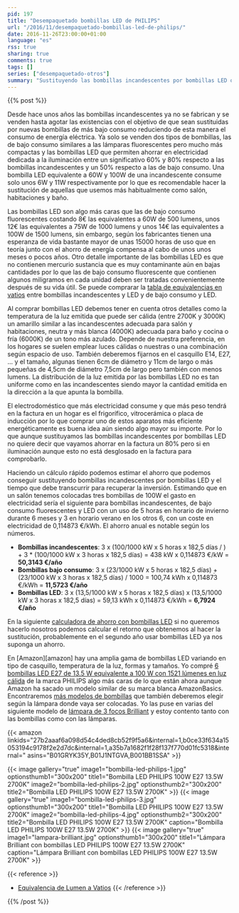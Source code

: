 ```yaml
---
pid: 197
title: "Desempaquetado bombillas LED de PHILIPS"
url: "/2016/11/desempaquetado-bombillas-led-de-philips/"
date: 2016-11-26T23:00:00+01:00
language: "es"
rss: true
sharing: true
comments: true
tags: []
series: ["desempaquetado-otros"]
summary: "Sustituyendo las bombillas incandescentes por bombillas LED o de bajo consumo de aquellas que usemos más habitualmente (salón, habitaciones y baño) podemos ahorrar de forma significativa en iluminación en la factura de electricidad. Su coste aunque más caro llega a compensar pasados unos meses tanto por su menor consumo como por su mayor vida útil."
---
```


{{% post %}}

Desde hace unos años las bombillas incandescentes ya no se fabrican y se venden hasta agotar las existencias con el objetivo de que sean sustituidas por nuevas bombillas de más bajo consumo reduciendo de esta manera el consumo de energía eléctrica. Ya solo se venden dos tipos de bombillas, las de bajo consumo similares a las lámparas fluorescentes pero mucho más compactas y las bombillas LED que permiten ahorrar en electricidad dedicada a la iluminación entre un significativo 60% y 80% respecto a las bombillas incandescentes y un 50% respecto a las de bajo consumo. Una bombilla LED equivalente a 60W y 100W de una incandescente consume solo unos 6W y 11W respectivamente por lo que es recomendable hacer la sustitución de aquellas que usemos más habitualmente como salón, habitaciones y baño.

Las bombillas LED son algo más caras que las de bajo consumo fluorescentes costando 8€ las equivalentes a 60W de 500 lumens, unos 12€ las equivalentes a 75W de 1000 lumens y unos 14€ las equivalentes a 100W de 1500 lumens, sin embargo, según los fabricantes tienen una esperanza de vida bastante mayor de unas 15000 horas de uso que en teoría junto con el ahorro de energía compensa al cabo de unos unos meses o pocos años. Otro detalle importante de las bombillas LED es que no contienen mercurio sustancia que es muy contaminante aún en bajas cantidades por lo que las de bajo consumo fluorescente que contienen algunos miligramos en cada unidad deben ser tratadas convenientemente después de su vida útil. Se puede comprarar la [tabla de equivalencias en vatios](http://blog.ledbox.es/ahorro-eficiencia-energetica/tabla-de-equivalencias-de-las-bombillas-led) entre bombillas incandescentes y LED y de bajo consumo y LED.

Al comprar bombillas LED debemos tener en cuenta otros detalles como la temperatura de la luz emitida que puede ser cálida (entre 2700K y 3000K) un amarillo similar a las incandescentes adecuada para salón y habitaciones, neutra y más blanca (4000K) adecuada para baño y cocina o fría (6000K) de un tono más azulado. Depende de nuestra preferencia, en los hogares se suelen emplear luces cálidas o nuestras o una combinación según espacio de uso. También deberemos fijarnos en el casquillo E14, E27, ... y el tamaño, algunas tienen 6cm de diámetro y 11cm de largo o más pequeñas de 4,5cm de diámetro 7,5cm de largo pero también con menos lumens. La distribución de la luz emitida por las bombillas LED no es tan uniforme como en las incandescentes siendo mayor la cantidad emitida en la dirección a la que apunta la bombilla.

El electrodoméstico que más electricidad consume y que más peso tendrá en la factura en un hogar es el frigorífico, vitrocerámica o placa de inducción por lo que comprar uno de estos aparatos más eficiente energéticamente es buena idea aún siendo algo mayor su importe. Por lo que aunque sustituyamos las bombillas incandescentes por bombillas LED no quiere decir que vayamos ahorrar en la factura un 80% pero si en iluminación aunque esto no está desglosado en la factura para comprobarlo.

Haciendo un cálculo rápido podemos estimar el ahorro que podemos conseguir sustituyendo bombillas incandescentes por bombillas LED y el tiempo que debe transcurrir para recuperar la inversión. Estimando que en un salón tenemos colocadas tres bombillas de 100W el gasto en electricidad sería el siguiente para bombillas incandescentes, de bajo consumo fluorescentes y LED con un uso de 5 horas en horario de invierno durante 6 meses y 3 en horario verano en los otros 6, con un coste en electricidad de 0,114873 €/kWh. El ahorro anual es notable según los números.

* **Bombillas incandescentes**: 3 x (100/1000 kW x 5 horas x 182,5 días / ) + 3 * (100/1000 kW x 3 horas x 182,5 días) = 438 kW x 0,114873 €/kW = **50,3143 €/año**
* **Bombillas bajo consumo**: 3 x (23/1000 kW x 5 horas x 182,5 días) ̣+ (23/1000 kW x 3 horas x 182,5 días) / 1000 = 100,74 kWh x 0,114873 €/kWh = **11,5723 €/año**
* **Bombillas LED**: 3 x (13,5/1000 kW x 5 horas x 182,5 días) x (13,5/1000 kW x 3 horas x 182,5 días) = 59,13 kWh x 0,114873 €/kWh = **6,7924 €/año**

En la siguiente [calculadora de ahorro con bombillas LED](http://www.bombillasled.net/content/11-calculadora-de-ahorro) si no queremos hacerlo nosotros podemos calcular el retorno que obtenemos al hacer la sustitución, probablemente en el segundo año usar bombillas LED ya nos suponga un ahorro.

En [Amazon][amazon] hay una amplia gama de bombillas LED variando en tipo de casquillo, temperatura de la luz, formas y tamaños. Yo compré [6 bombillas LED E27 de 13.5 W equivalente a 100 W con 1521 lúmenes en luz cálida](https://amzn.to/2fDevZv) de la marca PHILIPS algo más caras de lo que están ahora aunque Amazon ha sacado un modelo similar de su marca blanca AmazonBasics. Encontraremos [más modelos de bombillas](https://amzn.to/2fQIpr9) que también deberemos elegir según la lámpara donde vaya ser colocadas. Yo las puse en varias del siguiente modelo de [lámpara de 3 focos Brilliant](https://amzn.to/2fQKYJJ) y estoy contento tanto con las bombillas como con las lámparas.

{{< amazon
    linkids="27b2aaaf6a098d54c4ded8cb52f9f5a6&internal=1,b0ce33f634a15053194c9178f2e2d7dc&internal=1,a35b7a1682f1f28f137f770d01fc5318&internal="
    asins="B01GRYK35Y,B01J1NTGVA,B001BB1SSA" >}}

{{< image
    gallery="true"
    image1="bombilla-led-philips-1.jpg" optionsthumb1="300x200" title1="Bombilla LED PHILIPS 100W E27 13.5W 2700K"
    image2="bombilla-led-philips-2.jpg" optionsthumb2="300x200" title2="Bombilla LED PHILIPS 100W E27 13.5W 2700K" >}}
{{< image
    gallery="true"
    image1="bombilla-led-philips-3.jpg" optionsthumb1="300x200" title1="Bombilla LED PHILIPS 100W E27 13.5W 2700K"
    image2="bombilla-led-philips-4.jpg" optionsthumb2="300x200" title2="Bombilla LED PHILIPS 100W E27 13.5W 2700K"
    caption="Bombilla LED PHILIPS 100W E27 13.5W 2700K" >}}
{{< image
    gallery="true"
    image1="lampara-brilliant.jpg" optionsthumb1="300x200" title1="Lámpara Brilliant con bombillas LED PHILIPS 100W E27 13.5W 2700K"
    caption="Lámpara Brilliant con bombillas LED PHILIPS 100W E27 13.5W 2700K" >}}

{{< reference >}}
* [Equivalencia de Lumen a Vatios](http://www.llumor.es/info-led/equivalencia-de-lumen-a-vatios)
{{< /reference >}}

{{% /post %}}
